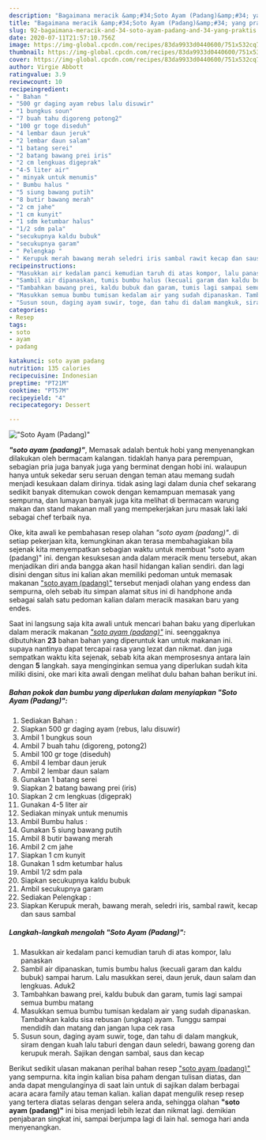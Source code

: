 ```yaml
---
description: "Bagaimana meracik &amp;#34;Soto Ayam (Padang)&amp;#34; yang praktis"
title: "Bagaimana meracik &amp;#34;Soto Ayam (Padang)&amp;#34; yang praktis"
slug: 92-bagaimana-meracik-and-34-soto-ayam-padang-and-34-yang-praktis
date: 2020-07-11T21:57:10.756Z
image: https://img-global.cpcdn.com/recipes/83da9933d0440600/751x532cq70/soto-ayam-padang-foto-resep-utama.jpg
thumbnail: https://img-global.cpcdn.com/recipes/83da9933d0440600/751x532cq70/soto-ayam-padang-foto-resep-utama.jpg
cover: https://img-global.cpcdn.com/recipes/83da9933d0440600/751x532cq70/soto-ayam-padang-foto-resep-utama.jpg
author: Virgie Abbott
ratingvalue: 3.9
reviewcount: 10
recipeingredient:
- " Bahan "
- "500 gr daging ayam rebus lalu disuwir"
- "1 bungkus soun"
- "7 buah tahu digoreng potong2"
- "100 gr toge diseduh"
- "4 lembar daun jeruk"
- "2 lembar daun salam"
- "1 batang serei"
- "2 batang bawang prei iris"
- "2 cm lengkuas digeprak"
- "4-5 liter air"
- " minyak untuk menumis"
- " Bumbu halus "
- "5 siung bawang putih"
- "8 butir bawang merah"
- "2 cm jahe"
- "1 cm kunyit"
- "1 sdm ketumbar halus"
- "1/2 sdm pala"
- "secukupnya kaldu bubuk"
- "secukupnya garam"
- " Pelengkap "
- " Kerupuk merah bawang merah seledri iris sambal rawit kecap dan saus sambal"
recipeinstructions:
- "Masukkan air kedalam panci kemudian taruh di atas kompor, lalu panaskan"
- "Sambil air dipanaskan, tumis bumbu halus (kecuali garam dan kaldu bubuk) sampai harum. Lalu masukkan serei, daun jeruk, daun salam dan lengkuas. Aduk2"
- "Tambahkan bawang prei, kaldu bubuk dan garam, tumis lagi sampai semua bumbu matang"
- "Masukkan semua bumbu tumisan kedalam air yang sudah dipanaskan. Tambahkan kaldu sisa rebusan (ungkap) ayam. Tunggu sampai mendidih dan matang dan jangan lupa cek rasa"
- "Susun soun, daging ayam suwir, toge, dan tahu di dalam mangkuk, siram dengan kuah lalu taburi dengan daun seledri, bawang goreng dan kerupuk merah. Sajikan dengan sambal, saus dan kecap"
categories:
- Resep
tags:
- soto
- ayam
- padang

katakunci: soto ayam padang 
nutrition: 135 calories
recipecuisine: Indonesian
preptime: "PT21M"
cooktime: "PT57M"
recipeyield: "4"
recipecategory: Dessert

---
```



![&#34;Soto Ayam (Padang)&#34;](https://img-global.cpcdn.com/recipes/83da9933d0440600/751x532cq70/soto-ayam-padang-foto-resep-utama.jpg)

<b><i>&#34;soto ayam (padang)&#34;</i></b>, Memasak adalah bentuk hobi yang menyenangkan dilakukan oleh bermacam kalangan. tidaklah hanya para perempuan, sebagian pria juga banyak juga yang berminat dengan hobi ini. walaupun hanya untuk sekedar seru seruan dengan teman atau memang sudah menjadi kesukaan dalam dirinya. tidak asing lagi dalam dunia chef sekarang sedikit banyak ditemukan cowok dengan kemampuan memasak yang sempurna, dan lumayan banyak juga kita melihat di bermacam warung makan dan stand makanan mall yang mempekerjakan juru masak laki laki sebagai chef terbaik nya.



Oke, kita awali ke pembahasan resep olahan <i>&#34;soto ayam (padang)&#34;</i>. di setiap pekerjaan kita, kemungkinan akan terasa membahagiakan bila sejenak kita menyempatkan sebagian waktu untuk membuat &#34;soto ayam (padang)&#34; ini. dengan kesuksesan anda dalam meracik menu tersebut, akan menjadikan diri anda bangga akan hasil hidangan kalian sendiri. dan lagi disini dengan situs ini kalian akan memiliki pedoman untuk memasak makanan <u>&#34;soto ayam (padang)&#34;</u> tersebut menjadi olahan yang endess dan sempurna, oleh sebab itu simpan alamat situs ini di handphone anda sebagai salah satu pedoman kalian dalam meracik masakan baru yang endes.


Saat ini langsung saja kita awali untuk mencari bahan baku yang diperlukan dalam meracik makanan <u><i>&#34;soto ayam (padang)&#34;</i></u> ini. seenggaknya dibutuhkan <b>23</b> bahan bahan yang diperuntuk kan untuk makanan ini. supaya nantinya dapat tercapai rasa yang lezat dan nikmat. dan juga sempatkan waktu kita sejenak, sebab kita akan memprosesnya antara lain dengan <b>5</b> langkah. saya menginginkan semua yang diperlukan sudah kita miliki disini, oke mari kita awali dengan melihat dulu bahan bahan berikut ini.

<!--inarticleads1-->

##### Bahan pokok dan bumbu yang diperlukan dalam menyiapkan &#34;Soto Ayam (Padang)&#34;:

1. Sediakan  Bahan :
1. Siapkan 500 gr daging ayam (rebus, lalu disuwir)
1. Ambil 1 bungkus soun
1. Ambil 7 buah tahu (digoreng, potong2)
1. Ambil 100 gr toge (diseduh)
1. Ambil 4 lembar daun jeruk
1. Ambil 2 lembar daun salam
1. Gunakan 1 batang serei
1. Siapkan 2 batang bawang prei (iris)
1. Siapkan 2 cm lengkuas (digeprak)
1. Gunakan 4-5 liter air
1. Sediakan  minyak untuk menumis
1. Ambil  Bumbu halus :
1. Gunakan 5 siung bawang putih
1. Ambil 8 butir bawang merah
1. Ambil 2 cm jahe
1. Siapkan 1 cm kunyit
1. Gunakan 1 sdm ketumbar halus
1. Ambil 1/2 sdm pala
1. Siapkan secukupnya kaldu bubuk
1. Ambil secukupnya garam
1. Sediakan  Pelengkap :
1. Siapkan  Kerupuk merah, bawang merah, seledri iris, sambal rawit, kecap dan saus sambal




<!--inarticleads2-->

##### Langkah-langkah mengolah &#34;Soto Ayam (Padang)&#34;:

1. Masukkan air kedalam panci kemudian taruh di atas kompor, lalu panaskan
1. Sambil air dipanaskan, tumis bumbu halus (kecuali garam dan kaldu bubuk) sampai harum. Lalu masukkan serei, daun jeruk, daun salam dan lengkuas. Aduk2
1. Tambahkan bawang prei, kaldu bubuk dan garam, tumis lagi sampai semua bumbu matang
1. Masukkan semua bumbu tumisan kedalam air yang sudah dipanaskan. Tambahkan kaldu sisa rebusan (ungkap) ayam. Tunggu sampai mendidih dan matang dan jangan lupa cek rasa
1. Susun soun, daging ayam suwir, toge, dan tahu di dalam mangkuk, siram dengan kuah lalu taburi dengan daun seledri, bawang goreng dan kerupuk merah. Sajikan dengan sambal, saus dan kecap




Berikut sedikit ulasan makanan perihal bahan resep <u>&#34;soto ayam (padang)&#34;</u> yang sempurna. kita ingin kalian bisa paham dengan tulisan diatas, dan anda dapat mengulanginya di saat lain untuk di sajikan dalam berbagai acara acara family atau teman kalian. kalian dapat mengulik resep resep yang tertera diatas selaras dengan selera anda, sehingga olahan <b>&#34;soto ayam (padang)&#34;</b> ini bisa menjadi lebih lezat dan nikmat lagi. demikian penjabaran singkat ini, sampai berjumpa lagi di lain hal. semoga hari anda menyenangkan.
